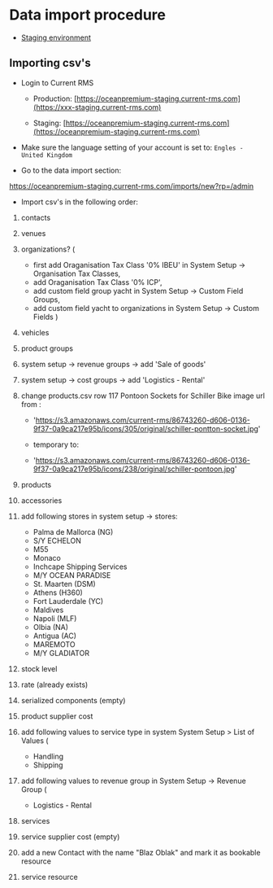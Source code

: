 # Data import procedure

- [Staging environment](https://oceanpremium-staging.current-rms.com/)

## Importing csv's

- Login to Current RMS

    * Production: [https://oceanpremium-staging.current-rms.com](https://xxx-staging.current-rms.com)

    * Staging: [https://oceanpremium-staging.current-rms.com](https://oceanpremium-staging.current-rms.com)

- Make sure the language setting of your account is set to: `Engles - United Kingdom`

- Go to the data import section:

https://oceanpremium-staging.current-rms.com/imports/new?rp=/admin

- Import csv's in the following order:

1. contacts
2. venues
3. organizations? (
    * first add Oraganisation Tax Class '0% IBEU' in System Setup -> Organisation Tax Classes,
    * add Oraganisation Tax Class '0% ICP',
    * add custom field group yacht in System Setup -> Custom Field Groups,
    * add custom field yacht to organizations in System Setup -> Custom Fields
)
4. vehicles
5. product groups
6. system setup -> revenue groups -> add 'Sale of goods'
7. system setup -> cost groups -> add 'Logistics - Rental'
8. change products.csv row 117 Pontoon Sockets for Schiller Bike image url from :

    * 'https://s3.amazonaws.com/current-rms/86743260-d606-0136-9f37-0a9ca217e95b/icons/305/original/schiller-pontton-socket.jpg'

    * temporary to:

    * 'https://s3.amazonaws.com/current-rms/86743260-d606-0136-9f37-0a9ca217e95b/icons/238/original/schiller-pontoon.jpg'

10. products
11. accessories
12. add following stores in system setup -> stores:
    * Palma de Mallorca (NG)
    * S/Y ECHELON
    * M55
    * Monaco
    * Inchcape Shipping Services
    * M/Y OCEAN PARADISE
    * St. Maarten (DSM)
    * Athens (H360)
    * Fort Lauderdale (YC)
    * Maldives
    * Napoli (MLF)
    * Olbia (NA)
    * Antigua (AC)
    * MAREMOTO
    * M/Y GLADIATOR
13. stock level
14. rate (already exists)
15. serialized components (empty)
16. product supplier cost
17. add following values to service type in system System Setup > List of Values (
    * Handling
    * Shipping
18. add following values to revenue group in System Setup -> Revenue Group (
    * Logistics - Rental
19. services
20. service supplier cost (empty)
21. add a new Contact with the name "Blaz Oblak" and mark it as bookable resource
22. service resource